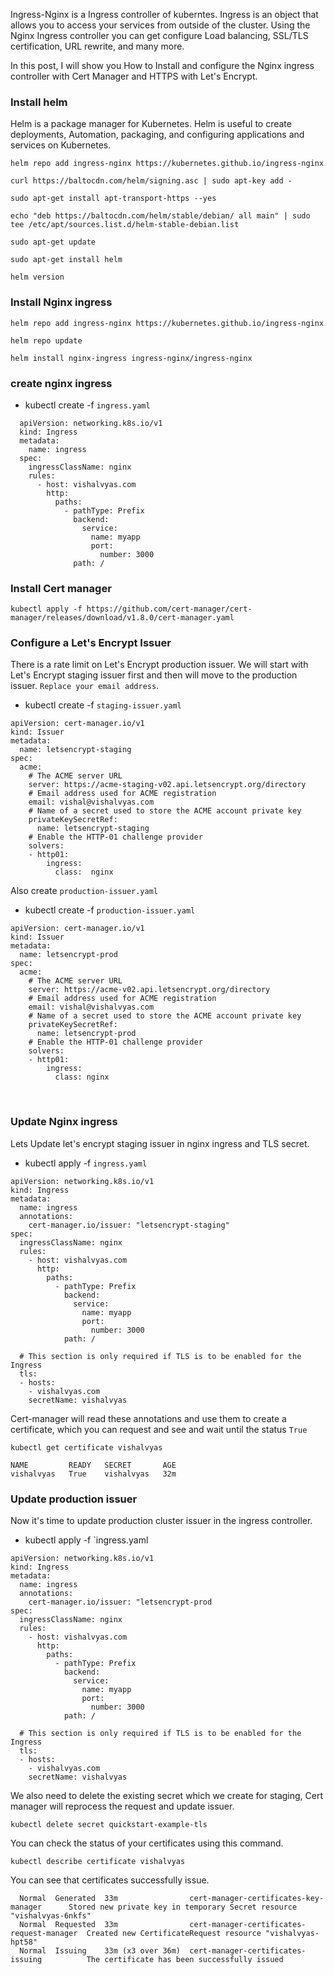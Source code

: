 Ingress-Nginx is a Ingress controller of kuberntes. Ingress is an object that allows you to access your services from outside of the cluster. Using the Nginx Ingress controller you can get configure Load balancing, SSL/TLS certification, URL rewrite, and many more.


In this post, I will show you How to Install and configure the Nginx ingress controller with Cert Manager and HTTPS with Let's Encrypt.

### Install helm 
Helm is a package manager for Kubernetes. Helm is useful to create deployments, Automation, packaging, and configuring applications and services on Kubernetes.


`helm repo add ingress-nginx https://kubernetes.github.io/ingress-nginx`

`curl https://baltocdn.com/helm/signing.asc | sudo apt-key add -`

`sudo apt-get install apt-transport-https --yes`

`echo "deb https://baltocdn.com/helm/stable/debian/ all main" | sudo tee /etc/apt/sources.list.d/helm-stable-debian.list`

`sudo apt-get update`

`sudo apt-get install helm`

`helm version`


### Install Nginx ingress
```
helm repo add ingress-nginx https://kubernetes.github.io/ingress-nginx

helm repo update

helm install nginx-ingress ingress-nginx/ingress-nginx
```

### create nginx ingress

- kubectl create -f `ingress.yaml`
```
  apiVersion: networking.k8s.io/v1
  kind: Ingress
  metadata:
    name: ingress
  spec:
    ingressClassName: nginx
    rules:
      - host: vishalvyas.com
        http:
          paths:
            - pathType: Prefix
              backend:
                service:
                  name: myapp
                  port:
                    number: 3000
              path: /

```

### Install Cert manager
```
kubectl apply -f https://github.com/cert-manager/cert-manager/releases/download/v1.8.0/cert-manager.yaml
```

### Configure a Let's Encrypt Issuer
There is a rate limit on Let's Encrypt production issuer. We will start with Let's Encrypt staging issuer first and then will move to the production issuer.
`Replace your email address`. 
- kubectl create -f `staging-issuer.yaml`

```
apiVersion: cert-manager.io/v1
kind: Issuer
metadata:
  name: letsencrypt-staging
spec:
  acme:
    # The ACME server URL
    server: https://acme-staging-v02.api.letsencrypt.org/directory
    # Email address used for ACME registration
    email: vishal@vishalvyas.com
    # Name of a secret used to store the ACME account private key
    privateKeySecretRef:
      name: letsencrypt-staging
    # Enable the HTTP-01 challenge provider
    solvers:
    - http01:
        ingress:
          class:  nginx
```

Also create `production-issuer.yaml`

- kubectl create -f `production-issuer.yaml`

```
apiVersion: cert-manager.io/v1
kind: Issuer
metadata:
  name: letsencrypt-prod
spec:
  acme:
    # The ACME server URL
    server: https://acme-v02.api.letsencrypt.org/directory
    # Email address used for ACME registration
    email: vishal@vishalvyas.com
    # Name of a secret used to store the ACME account private key
    privateKeySecretRef:
      name: letsencrypt-prod
    # Enable the HTTP-01 challenge provider
    solvers:
    - http01:
        ingress:
          class: nginx
```
     
### Update Nginx ingress
Lets Update let's encrypt staging issuer in nginx ingress and TLS secret.

- kubectl apply -f `ingress.yaml`

```
apiVersion: networking.k8s.io/v1
kind: Ingress
metadata:
  name: ingress
  annotations:
    cert-manager.io/issuer: "letsencrypt-staging"
spec:
  ingressClassName: nginx
  rules:
    - host: vishalvyas.com
      http:
        paths:
          - pathType: Prefix
            backend:
              service:
                name: myapp
                port:
                  number: 3000
            path: /

  # This section is only required if TLS is to be enabled for the Ingress
  tls:
  - hosts:
    - vishalvyas.com
    secretName: vishalvyas
```

Cert-manager will read these annotations and use them to create a certificate, which you can request and see and wait until the status `True`

```
kubectl get certificate vishalvyas 
```

```
NAME         READY   SECRET       AGE
vishalvyas   True    vishalvyas   32m
```

### Update production issuer
Now it's time to update production cluster issuer in the ingress controller.

- kubectl apply -f `ingress.yaml

```
apiVersion: networking.k8s.io/v1
kind: Ingress
metadata:
  name: ingress
  annotations:
    cert-manager.io/issuer: "letsencrypt-prod
spec:
  ingressClassName: nginx
  rules:
    - host: vishalvyas.com
      http:
        paths:
          - pathType: Prefix
            backend:
              service:
                name: myapp
                port:
                  number: 3000
            path: /

  # This section is only required if TLS is to be enabled for the Ingress
  tls:
  - hosts:
    - vishalvyas.com
    secretName: vishalvyas
``` 

We also need to delete the existing secret which we create for staging, Cert manager will reprocess the request and update issuer.

```
kubectl delete secret quickstart-example-tls
```
You can check the status of your certificates using this command.

```
kubectl describe certificate vishalvyas
```
You can see that certificates successfully issue.

```
  Normal  Generated  33m                cert-manager-certificates-key-manager      Stored new private key in temporary Secret resource "vishalvyas-6nkfs"
  Normal  Requested  33m                cert-manager-certificates-request-manager  Created new CertificateRequest resource "vishalvyas-hpt58"
  Normal  Issuing    33m (x3 over 36m)  cert-manager-certificates-issuing          The certificate has been successfully issued
```
